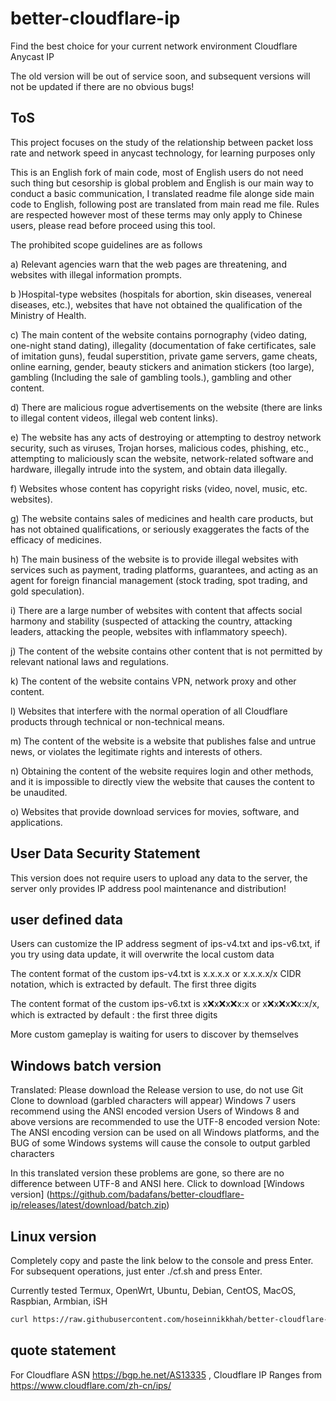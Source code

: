 # better-cloudflare-ip

Find the best choice for your current network environment Cloudflare Anycast IP

The old version will be out of service soon, and subsequent versions will not be updated if there are no obvious bugs!

## ToS

This project focuses on the study of the relationship between packet loss rate and network speed in anycast technology, for learning purposes only

This is an English fork of main code, most of English users do not need such thing but cesorship is global problem and English is our main way to conduct a basic communication, I translated readme file alonge side main code to English, following post are translated from main read me file.
Rules are respected however most of these terms may only apply to Chinese users, please read before proceed using this tool.

The prohibited scope guidelines are as follows

a) Relevant agencies warn that the web pages are threatening, and websites with illegal information prompts.

b )Hospital-type websites (hospitals for abortion, skin diseases, venereal diseases, etc.), websites that have not obtained the qualification of the Ministry of Health.

c) The main content of the website contains pornography (video dating, one-night stand dating), illegality (documentation of fake certificates, sale of imitation guns), feudal superstition, private game servers, game cheats, online earning, gender, beauty stickers and animation stickers (too large), gambling (Including the sale of gambling tools.), gambling and other content.

d) There are malicious rogue advertisements on the website (there are links to illegal content videos, illegal web content links).

e) The website has any acts of destroying or attempting to destroy network security, such as viruses, Trojan horses, malicious codes, phishing, etc., attempting to maliciously scan the website, network-related software and hardware, illegally intrude into the system, and obtain data illegally.

f) Websites whose content has copyright risks (video, novel, music, etc. websites).

g) The website contains sales of medicines and health care products, but has not obtained qualifications, or seriously exaggerates the facts of the efficacy of medicines.

h) The main business of the website is to provide illegal websites with services such as payment, trading platforms, guarantees, and acting as an agent for foreign financial management (stock trading, spot trading, and gold speculation).

i) There are a large number of websites with content that affects social harmony and stability (suspected of attacking the country, attacking leaders, attacking the people, websites with inflammatory speech).

j) The content of the website contains other content that is not permitted by relevant national laws and regulations.

k) The content of the website contains VPN, network proxy and other content.

l) Websites that interfere with the normal operation of all Cloudflare products through technical or non-technical means.

m) The content of the website is a website that publishes false and untrue news, or violates the legitimate rights and interests of others.

n) Obtaining the content of the website requires login and other methods, and it is impossible to directly view the website that causes the content to be unaudited.

o) Websites that provide download services for movies, software, and applications.


## User Data Security Statement

This version does not require users to upload any data to the server, the server only provides IP address pool maintenance and distribution!

## user defined data

Users can customize the IP address segment of ips-v4.txt and ips-v6.txt, if you try using data update, it will overwrite the local custom data

The content format of the custom ips-v4.txt is x.x.x.x or x.x.x.x/x CIDR notation, which is extracted by default. The first three digits

The content format of the custom ips-v6.txt is x:x:x:x:x:x:x:x or x:x:x:x:x:x:x:x/x, which is extracted by default : the first three digits

More custom gameplay is waiting for users to discover by themselves

## Windows batch version

Translated:
Please download the Release version to use, do not use Git Clone to download (garbled characters will appear)
Windows 7 users recommend using the ANSI encoded version
Users of Windows 8 and above versions are recommended to use the UTF-8 encoded version
Note: The ANSI encoding version can be used on all Windows platforms, and the BUG of some Windows systems will cause the console to output garbled characters

In this translated version these problems are gone, so there are no difference between UTF-8 and ANSI here.
Click to download [Windows version] (https://github.com/badafans/better-cloudflare-ip/releases/latest/download/batch.zip)

## Linux version

Completely copy and paste the link below to the console and press Enter. For subsequent operations, just enter ./cf.sh and press Enter.

Currently tested Termux, OpenWrt, Ubuntu, Debian, CentOS, MacOS, Raspbian, Armbian, iSH

``` bash
curl https://raw.githubusercontent.com/hoseinnikkhah/better-cloudflare-ip-english/master/shell/cf.sh -o cf.sh && chmod +x cf.sh && ./cf.sh
```

## quote statement

For Cloudflare ASN https://bgp.he.net/AS13335 , Cloudflare IP Ranges from https://www.cloudflare.com/zh-cn/ips/
